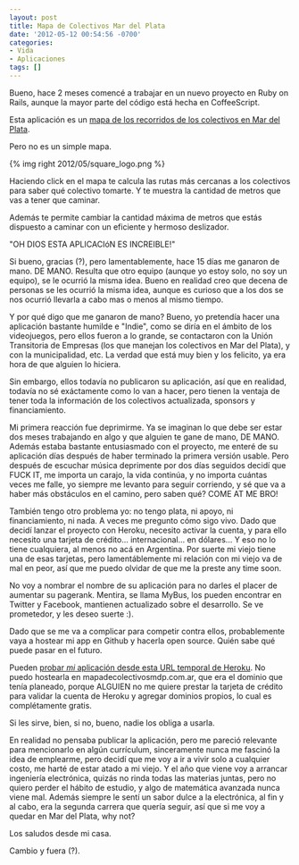 ```yaml
---
layout: post
title: Mapa de Colectivos Mar del Plata
date: '2012-05-12 00:54:56 -0700'
categories:
- Vida
- Aplicaciones
tags: []
---
```

Bueno, hace 2 meses comencé a trabajar en un nuevo proyecto en Ruby on Rails, aunque la mayor parte del código está hecha en CoffeeScript.

Esta aplicación es un <a href="http://blooming-stream-4501.herokuapp.com/">mapa de los recorridos de los colectivos en Mar del Plata</a>.

Pero no es un simple mapa.

{% img right 2012/05/square_logo.png %}

Haciendo click en el mapa te calcula las rutas más cercanas a los colectivos para saber qué colectivo tomarte. Y te muestra la cantidad de metros que vas a tener que caminar.

Además te permite cambiar la cantidad máxima de metros que estás dispuesto a caminar con un eficiente y hermoso deslizador.

"OH DIOS ESTA APLICACIóN ES INCREIBLE!"

Si bueno, gracias (?), pero lamentablemente, hace 15 días me ganaron de mano. DE MANO. Resulta que otro equipo (aunque yo estoy solo, no soy un equipo), se le ocurrió la misma idea. Bueno en realidad creo que decena de personas se les ocurrió la misma idea, aunque es curioso que a los dos se nos ocurrió llevarla a cabo mas o menos al mismo tiempo.

Y por qué digo que me ganaron de mano? Bueno, yo pretendía hacer una aplicación bastante humilde e "Indie", como se diría en el ámbito de los videojuegos, pero ellos fueron a lo grande, se contactaron con la Unión Transitoria de Empresas (los que manejan los colectivos en Mar del Plata), y con la municipalidad, etc. La verdad que está muy bien y los felicito, ya era hora de que alguien lo hiciera.

Sin embargo, ellos todavía no publicaron su aplicación, así que en realidad, todavía no sé exáctamente como lo van a hacer, pero tienen la ventaja de tener toda la información de los colectivos actualizada, sponsors y financiamiento.

Mi primera reacción fue deprimirme. Ya se imaginan lo que debe ser estar dos meses trabajando en algo y que alguien te gane de mano, DE MANO. Además estaba bastante entusiasmado con el proyecto, me enteré de su aplicación días después de haber terminado la primera versión usable. Pero después de escuchar música deprimente por dos días seguidos decidí que FUCK IT, me importa un carajo, la vida continúa, y no importa cuántas veces me falle, yo siempre me levanto para seguir corriendo, y sé que va a haber más obstáculos en el camino, pero saben qué? COME AT ME BRO!

También tengo otro problema yo: no tengo plata, ni apoyo, ni financiamiento, ni nada. A veces me pregunto cómo sigo vivo. Dado que decidí lanzar el proyecto con Heroku, necesito activar la cuenta, y para ello necesito una tarjeta de crédito... internacional... en dólares... Y eso no lo tiene cualquiera, al menos no acá en Argentina. Por suerte mi viejo tiene una de esas tarjetas, pero lamentáblemente mi relación con mi viejo va de mal en peor, así que me puedo olvidar de que me la preste any time soon.

No voy a nombrar el nombre de su aplicación para no darles el placer de aumentar su pagerank. Mentira, se llama MyBus, los pueden encontrar en Twitter y Facebook, mantienen actualizado sobre el desarrollo. Se ve prometedor, y les deseo suerte :).

Dado que se me va a complicar para competir contra ellos, probablemente vaya a hostear mi app en Github y hacerla open source. Quién sabe qué puede pasar en el futuro.

Pueden <a href="http://blooming-stream-4501.herokuapp.com/">probar <em>mi</em> aplicación desde esta URL temporal de Heroku</a>. No puedo hostearla en mapadecolectivosmdp.com.ar, que era el dominio que tenía planeado, porque ALGUIEN no me quiere prestar la tarjeta de crédito para validar la cuenta de Heroku y agregar dominios propios, lo cual es complétamente gratis.

Si les sirve, bien, si no, bueno, nadie los obliga a usarla.

En realidad no pensaba publicar la aplicación, pero me pareció relevante para mencionarlo en algún currículum, sinceramente nunca me fascinó la idea de emplearme, pero decidí que me voy a ir a vivir solo a cualquier costo, me harté de estar atado a mi viejo. Y el año que viene voy a arrancar ingeniería electrónica, quizás no rinda todas las materias juntas, pero no quiero perder el hábito de estudio, y algo de matemática avanzada nunca viene mal. Además siempre le sentí un sabor dulce a la electrónica, al fin y al cabo, era la segunda carrera que quería seguir, así que si me voy a quedar en Mar del Plata, why not?

Los saludos desde mi casa.

Cambio y fuera (?).

 

